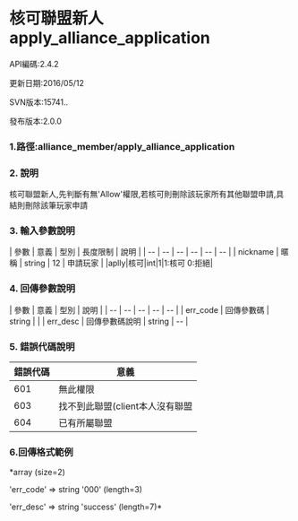 

# 核可聯盟新人 apply_alliance_application
API編碼:2.4.2

> 



更新日期:2016/05/12

> 

SVN版本:15741..

> 

發布版本:2.0.0
### 1.路徑:alliance_member/apply_alliance_application

### 2. 說明

核可聯盟新人,先判斷有無'Allow'權限,若核可則刪除該玩家所有其他聯盟申請,具結則刪除該筆玩家申請

### 3. 輸入參數說明


| 參數 | 意義 | 型別 | 長度限制 | 說明 |
| -- | -- | -- | -- | -- | -- |
| nickname | 暱稱 | string | 12 | 申請玩家 |
|aplly|核可|int|1|1:核可 0:拒絕|


### 4. 回傳參數說明
| 參數 | 意義 | 型別 | 說明 |
| -- | -- | -- | -- | -- |
| err_code | 回傳參數碼 | string |  |
| err_desc | 回傳參數碼說明 | string | -- |


### 5. 錯誤代碼說明
|錯誤代碼|意義|
|--|--|
|601|無此權限|
|603|找不到此聯盟(client本人沒有聯盟|
|604|已有所屬聯盟|

### 6.回傳格式範例

*array (size=2)
> 


  'err_code' => string '000' (length=3)
> 


  'err_desc' => string 'success' (length=7)*



